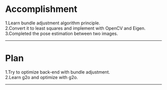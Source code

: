 Accomplishment
========
1.Learn bundle adjustment algorithm principle.</br>
2.Convert it to least squares and implement with OpenCV and Eigen.</br>
3.Completed the pose estimation between two images.</br>
___
Plan
====
1.Try to optimize back-end with bundle adjustment.</br>
2.Learn g2o and optimize with g2o.</br>
_____
